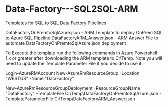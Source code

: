 # Data-Factory---SQL2SQL-ARM
 Templates for SQL to SQL Data Factory Pipelines


DataFactoryOnPremtoSqlAzure.json - ARM Template to deploy OnPrem SQL to Azure SQL Pipeline
DataFactoryARM_Answer.json - ARM Answer File to automate DataFactoryOnPremtoSqlAzure.json deployment

To Execute the template run the following commands in Azure Powershell 1.x or greater after downloading the ARM template to C:\Temp. Note you will need to update the Template Parameter File if you decide to use it.

Login-AzureRMAccount
New-AzureRmResourceGroup -Location "WESTUS" -Name "DataFactory"

New-AzureRmResourceGroupDeployment -ResourceGroupName "DataFactory" -TemplateFile C:\Temp\DataFactoryOnPremtoSqlAzure.json -TemplateParameterFile C:\Temp\DataFactoryARM_Answer.json